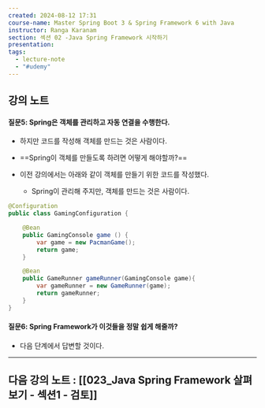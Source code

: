 ```yaml
---
created: 2024-08-12 17:31
course-name: Master Spring Boot 3 & Spring Framework 6 with Java
instructor: Ranga Karanam
section: 섹션 02 -Java Spring Framework 시작하기
presentation: 
tags:
  - lecture-note
  - "#udemy"
---
```

## 강의 노트
#### 질문5: Spring은 객체를 관리하고 자동 연결을 수행한다.
- 하지만 코드를 작성해 객체를 만드는 것은 사람이다.
- ==Spring이 객체를 만들도록 하려면 어떻게 해야할까?==

- 이전 강의에서는 아래와 같이 객체를 만들기 위한 코드를 작성했다.
	- Spring이 관리해 주지만, 객체를 만드는 것은 사람이다.
```java
@Configuration
public class GamingConfiguration {

    @Bean
    public GamingConsole game () {
        var game = new PacmanGame();
        return game;
    }

    @Bean
    public GameRunner gameRunner(GamingConsole game){
        var gameRunner = new GameRunner(game);
        return gameRunner;
    }
}
```

#### 질문6: Spring Framework가 이것들을 정말 쉽게 해줄까? 
- 다음 단계에서 답변할 것이다. 
---
## 다음 강의 노트 : [[023_Java Spring Framework 살펴보기 - 섹션1 - 검토]]

